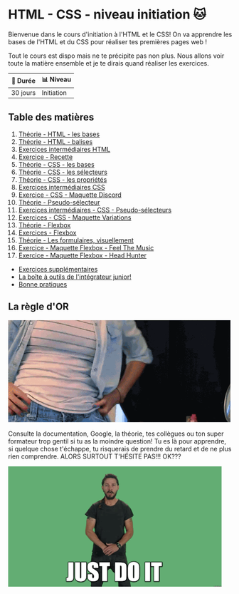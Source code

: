 # HTML - CSS - niveau initiation :cat:

Bienvenue dans le cours d'initiation à l'HTML et le CSS! On va apprendre les bases de l'HTML et du CSS pour réaliser tes premières pages web !

 Tout le cours est dispo mais ne te précipite pas non plus. Nous allons voir toute la matière ensemble et je te dirais quand réaliser les exercices.

:calendar: **Durée** | :bar_chart: **Niveau**
----------|---------
 30 jours |  Initiation

## Table des matières

1. [Théorie - HTML - les bases](01-theorie-html-bases.md)
2. [Théorie - HTML - balises](02-theorie-html-balises.md)
3. [Exercices intermédiaires HTML](03-exercices-intermediaires-html.md)
4. [Exercice - Recette](04-exercice-recette.md)
5. [Théorie - CSS - les bases](05-theorie-css-bases.md)
6. [Théorie - CSS - les sélecteurs](06-theorie-css-selecteurs.md)
7. [Théorie - CSS - les propriétés](07-theorie-css-prorietes.md)
8. [Exercices intermédiaires CSS](08-exercices-intermediaires-css.md)
9. [Exercice - CSS - Maquette Discord](09-exercice-css-maquette-discord.md)
10. [Théorie - Pseudo-sélecteur](10-theorie-css-pseudo-selecteurs.md)
11. [Exercices intermédiaires - CSS - Pseudo-sélecteurs](11-exercices-css-pseudo-selecteurs.md)
12. [Exercices - CSS - Maquette Variations](12-exercice-css-maquette-variations.md)
13. [Théorie - Flexbox](13-theorie-flexbox.md)
14. [Exercices - Flexbox](14-exercices-flexbox.md)
15. [Théorie - Les formulaires, visuellement](15-theorie-form-visu.md)
16. [Exercice - Maquette Flexbox - Feel The Music](16-exercice-css-maquette-feelthemusic.md)
17. [Exercice - Maquette Flexbox - Head Hunter](16-exercice-css-maquette-head-hunter.md)

- [Exercices supplémentaires](bonus-exos-supp.md)
- [La boîte à outils de l'intégrateur junior!](bonus-outils.md)
- [Bonne pratiques](bonus-bonnes-pratiques.md)

## La règle d'OR

![google-that-shit](./img/google-it.gif)

Consulte la documentation, Google, la théorie, tes collègues ou ton super formateur trop gentil si tu as la moindre question! Tu es là pour apprendre, si quelque chose t'échappe, tu risquerais de prendre du retard et de ne plus rien comprendre. ALORS SURTOUT T'HÉSITE PAS!!! OK???

![just-do-it](./img/just-do-it.gif)
